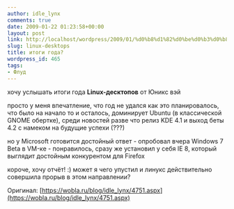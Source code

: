 ```yaml
---
author: idle_lynx
comments: true
date: 2009-01-22 01:23:58+00:00
layout: post
link: http://localhost/wordpress/2009/01/%d0%b8%d1%82%d0%be%d0%b3%d0%b8-%d0%b3%d0%be%d0%b4%d0%b0/
slug: linux-desktops
title: итоги года?
wordpress_id: 465
tags:
- Флуд
---
```


хочу услышать итоги года **Linux-десктопов** от Юникс вэй

просто у меня впечатление, что год не удался как это планировалось, что было на начало то и осталось, доминирует Ubuntu (в классической GNOME обертке), среди новостей разве что релиз KDE 4.1 и выход беты 4.2 с намеком на будущие успехи (???)

но у Microsoft готовится достойный ответ - опробовал вчера Windows 7 Beta в VM-ке - понравилось, сразу же установил у себя IE 8, который выглядит достойным конкурентом для Firefox

короче, хочу отчёт! :) может я чего упустил и линукс действительно совершила прорыв в этом направлении?

Оригинал: [https://wobla.ru/blog/idle_lynx/4751.aspx](https://wobla.ru/blog/idle_lynx/4751.aspx)
